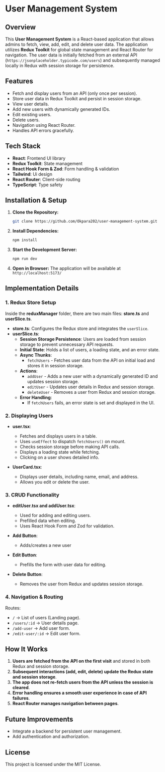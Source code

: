 # User Management System

## Overview

This **User Management System** is a React-based application that allows admins to fetch, view, add, edit, and delete user data. The application utilizes **Redux Toolkit** for global state management and React Router for navigation. The user data is initially fetched from an external API (`https://jsonplaceholder.typicode.com/users`) and subsequently managed locally in Redux with session storage for persistence.

## Features

- Fetch and display users from an API (only once per session).
- Store user data in Redux Toolkit and persist in session storage.
- View user details.
- Add new users with dynamically generated IDs.
- Edit existing users.
- Delete users.
- Navigation using React Router.
- Handles API errors gracefully.

## Tech Stack

- **React**: Frontend UI library
- **Redux Toolkit**: State management
- **React Hook Form & Zod**: Form handling & validation
- **Tailwind**: Ui design
- **React Router**: Client-side routing
- **TypeScript**: Type safety

## Installation & Setup

1. **Clone the Repository:**

   ```bash
   git clone https://github.com/Okpara202/user-management-system.git
   ```

2. **Install Dependencies:**
   ```bash
   npm install
   ```
3. **Start the Development Server:**
   ```bash
   npm run dev
   ```
4. **Open in Browser:**
   The application will be available at `http://localhost:5173/`

## Implementation Details

### 1. Redux Store Setup

Inside the **reduxManager** folder, there are two main files: **store.ts** and **userSlice.ts**.

- **store.ts**: Configures the Redux store and integrates the `userSlice`.
- **userSlice.ts**:
  - **Session Storage Persistence**: Users are loaded from session storage to prevent unnecessary API requests.
  - **Initial State**: Holds a list of users, a loading state, and an error state.
  - **Async Thunks**:
    - `fetchUsers` - Fetches user data from the API on initial load and stores it in session storage.
  - **Actions**:
    - `addUser` - Adds a new user with a dynamically generated ID and updates session storage.
    - `editUser` - Updates user details in Redux and session storage.
    - `deleteUser` - Removes a user from Redux and session storage.
  - **Error Handling**:
    - If `fetchUsers` fails, an error state is set and displayed in the UI.

### 2. Displaying Users

- **user.tsx**:

  - Fetches and displays users in a table.
  - Uses `useEffect` to dispatch `fetchUsers()` on mount.
  - Checks session storage before making API calls.
  - Displays a loading state while fetching.
  - Clicking on a user shows detailed info.

- **UserCard.tsx**:
  - Displays user details, including name, email, and address.
  - Allows you edit or delete the user.

### 3. CRUD Functionality

- **editUser.tsx and addUser.tsx**:

  - Used for adding and editing users.
  - Prefilled data when editing.
  - Uses React Hook Form and Zod for validation.

- **Add Button**:

  - Adds/creates a new user

- **Edit Button**:

  - Prefills the form with user data for editing.

- **Delete Button**:
  - Removes the user from Redux and updates session storage.

### 4. Navigation & Routing

Routes:

- `/` → List of users (Landing page).
- `/users/:id` → User details page.
- `/add-user` → Add user form.
- `/edit-user/:id` → Edit user form.

## How It Works

1. **Users are fetched from the API on the first visit** and stored in both Redux and session storage.
2. **Subsequent interactions (add, edit, delete) update the Redux state and session storage**.
3. **The app does not re-fetch users from the API unless the session is cleared**.
4. **Error handling ensures a smooth user experience in case of API failures**.
5. **React Router manages navigation between pages**.

## Future Improvements

- Integrate a backend for persistent user management.
- Add authentication and authorization.

## License

This project is licensed under the MIT License.







<!-- User Management System

Build a User Management System in React that fetches user data from an API, stores it in Redux Toolkit, and allows users to view, add, update, and delete users.

Requirements: 

1. Implementing Redux for Global State Management:

Create a Redux store (store.ts).

Create a userSlice.ts inside store/:

Initial state: Store a list of users.
Async thunks to fetch, add, update, and delete users.
Reducers for handling state updates.
Fetch the initial data from "https://jsonplaceholder.typicode.com/users"


2. Displaying Users

UserList.tsx: Fetch users using useEffect and dispatch(fetchUsers()).
UserCard.tsx: Display user details (name, email, address).
Show a loading state while fetching.

3. Implementing Add, Edit, and Delete Functionality

UserForm.tsx: Form to add/edit user.
Edit Button: Prefill form with user data.
Delete Button: Remove user from Redux state

4. Navigation & Routing

/users → Show list of users.
/users/:id → Show user details.
/add-user → Form to add a new user.
/edit-user/:id → Form to edit a user.

Note: The provided API link should only be used to fetch the initial data. The add, update, and delete features should be managed locally within Redux Toolkit, so there is no need for POST, PUT or DELETE requests to the provided API. -->